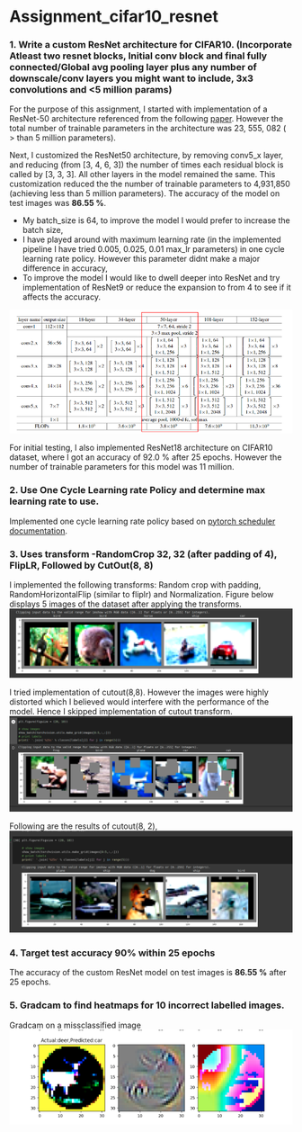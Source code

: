 # Assignment_cifar10_resnet

### 1. Write a custom ResNet architecture for CIFAR10. (Incorporate Atleast two resnet blocks, Initial conv block and final fully connected/Global avg pooling layer plus any number of downscale/conv layers you might want to include, 3x3 convolutions and <5 million params)

For the purpose of this assignment, I started with implementation of a ResNet-50 architecture referenced from the following [paper](https://arxiv.org/abs/1512.03385). However the total number of trainable parameters in the architecture was 23, 555, 082 ( > than 5 million parameters). <br />

Next, I customized the ResNet50 architecture, by removing conv5_x layer, and reducing (from [3, 4, 6, 3]) the number of times each residual block is called by [3, 3, 3]. All other layers in the model remained the same. This customization reduced the the number of trainable parameters to 4,931,850 (achieving less than 5 million parameters). The accuracy of the model on test images was **86.55 %**. <br />

- My batch_size is 64, to improve the model I would prefer to increase the batch size, <br />
- I have played around with maximum learning rate (in the implemented pipeline I have tried 0.005, 0.025, 0.01 max_lr parameters) in one cycle learning rate policy. However this parameter didnt make a major difference in accuracy,  <br />
- To improve the model I would like to dwell deeper into ResNet and try implementation of ResNet9 or reduce the expansion to from 4 to see if it affects the accuracy.  

![ResNet Architecure](./images/resnet.png)

For initial testing, I also implemented ResNet18 architecture on CIFAR10 dataset, where I got an accuracy of 92.0 % after 25 epochs. However the number of trainable parameters for this model was 11 million.

### 2. Use One Cycle Learning rate Policy and determine max learning rate to use.
Implemented one cycle learning rate policy based on [pytorch scheduler documentation](https://pytorch.org/docs/stable/generated/torch.optim.lr_scheduler.OneCycleLR.html#torch.optim.lr_scheduler.OneCycleLR).

### 3. Uses transform -RandomCrop 32, 32 (after padding of 4),  FlipLR, Followed by CutOut(8, 8)
I implemented the following transforms: Random crop with padding, RandomHorizontalFlip (similar to fliplr) and Normalization. Figure below displays 5 images of the dataset after applying the transforms. 
![data_set](./images/without_cutout.png)

I tried implementation of cutout(8,8). However the images were highly distorted which I believed would interfere with the performance of the model. Hence I skipped implementation of cutout transform.
![cutout(8,8)](./images/cut_out8x8.png)

Following are the results of cutout(8, 2),
![cutout(8,2)](./images/cut_out_8x2.png)

### 4. Target test accuracy 90% within 25 epochs
The accuracy of the custom ResNet model on test images is **86.55 %** after 25 epochs. 

### 5. Gradcam to find heatmaps for 10 incorrect labelled images.
Gradcam on a missclassified image
![missclassified](./images/gradcam_incorrect.png)


